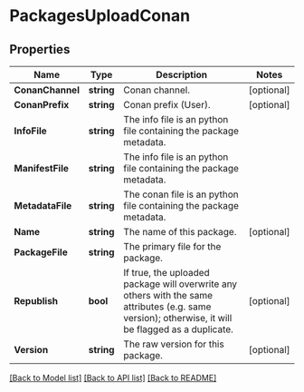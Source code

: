 # PackagesUploadConan

## Properties

Name | Type | Description | Notes
------------ | ------------- | ------------- | -------------
**ConanChannel** | **string** | Conan channel. | [optional] 
**ConanPrefix** | **string** | Conan prefix (User). | [optional] 
**InfoFile** | **string** | The info file is an python file containing the package metadata. | 
**ManifestFile** | **string** | The info file is an python file containing the package metadata. | 
**MetadataFile** | **string** | The conan file is an python file containing the package metadata. | 
**Name** | **string** | The name of this package. | [optional] 
**PackageFile** | **string** | The primary file for the package. | 
**Republish** | **bool** | If true, the uploaded package will overwrite any others with the same attributes (e.g. same version); otherwise, it will be flagged as a duplicate. | [optional] 
**Version** | **string** | The raw version for this package. | [optional] 

[[Back to Model list]](../README.md#documentation-for-models) [[Back to API list]](../README.md#documentation-for-api-endpoints) [[Back to README]](../README.md)


